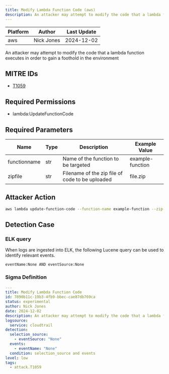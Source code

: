 ```yaml
---
title: Modify Lambda Function Code (aws)
description: An attacker may attempt to modify the code that a lambda function executes in order to gain a foothold in the environment 
---
```


| Platform               | Author               | Last Update                 |
| ---------------------- | -------------------- | --------------------------- |
| aws | Nick Jones | 2024-12-02 |

An attacker may attempt to modify the code that a lambda function executes in order to gain a foothold in the environment

## MITRE IDs

* [T1059](https://attack.mitre.org/techniques/T1059/)

## Required Permissions

* lambda:UpdateFunctionCode

## Required Parameters

| Name       | Type                  | Description                  | Example Value          |
| ---------- | --------------------- | ---------------------------- | ---------------------- |
| functionname | str | Name of the function to be targeted | example-function |
| zipfile | str | Filename of the zip file of code to be uploaded | file.zip |

## Attacker Action

```bash
aws lambda update-function-code --function-name example-function --zip-file file.zip --publish
```

## Detection Case

### ELK query

When logs are ingested into ELK, the following Lucene query can be used to identify relevant events.

```
eventName:None AND eventSource:None  
```

### Sigma Definition

```yaml
---
title: Modify Lambda Function Code
id: 7890b11c-19b3-4fb9-bbec-cae87db769ca
status: experimental
author: Nick Jones
date: 2024-12-02
description: An attacker may attempt to modify the code that a lambda function executes in order to gain a foothold in the environment
logsource:
  service: cloudtrail
detection:
  selection_source:
    - eventSource: "None"
  events:
    - eventName: "None"
  condition: selection_source and events
level: low
tags:
  - attack.T1059
  


```